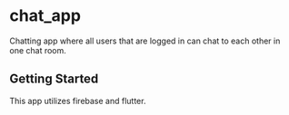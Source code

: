 # chat_app

Chatting app where all users that are logged in can chat to each other in one chat room.

## Getting Started

This app utilizes firebase and flutter.
